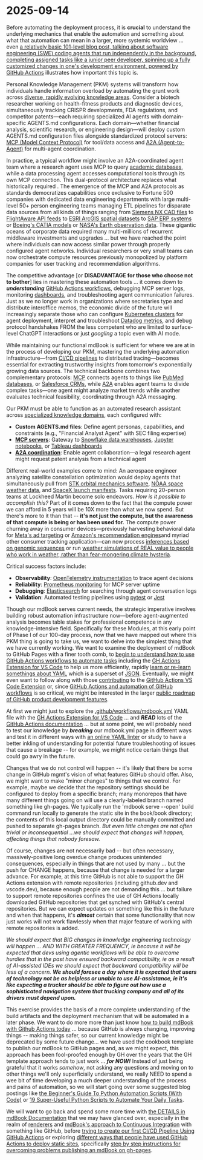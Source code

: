 # 2025-09-14

Before automating the deployment process, it is **crucial** to understand the underlying mechanics that enable the automation and something about what that automation can mean in a larger, more systemic worldview ... even [a relatively basic 101-level blog post, talking about software engineering (SWE) coding agents that run independently in the background, completing assigned tasks like a junior peer developer, spinning up a fully customized changes in one's development environment, powered by GitHub Actions](https://github.blog/ai-and-ml/github-copilot/github-copilot-coding-agent-101-getting-started-with-agentic-workflows-on-github/) illustrates how important this topic is.

Personal Knowledge Management (PKM) systems will transform how individuals handle information overload by automating the grunt work across [diverse, rapidly evolving knowledge areas](https://github.com/AncientGuy/PKM/tree/main/src/2.Areas). Consider a biotech researcher working on health-fitness products and diagnostic devices, simultaneously tracking CRISPR developments, FDA regulations, and competitor patents—each requiring specialized AI agents with domain-specific AGENTS.md configurations. Each domain—whether financial analysis, scientific research, or engineering design—will deploy custom AGENTS.md configuration files alongside standardized protocol servers: [MCP (Model Context Protocol)](https://modelcontextprotocol.io/docs/getting-started/intro) for tool/data access and [A2A (Agent-to-Agent)](https://developers.googleblog.com/en/a2a-a-new-era-of-agent-interoperability/) for multi-agent coordination. 

In practice, a typical workflow might involve an A2A-coordinated agent team where a research agent uses MCP to query [academic databases](https://www.semanticscholar.org/product/api), while a data processing agent accesses computational tools through its own MCP connection. This dual-protocol architecture replaces what historically required . The emergence of the MCP and A2A protocols as standards democratizes capabilities once exclusive to Fortune 500 companies with dedicated data engineering departments with large multi-level 50+ person engineering teams managing ETL pipelines for disparate data sources from all kinds of things ranging from [Siemens NX CAD files](https://www.plm.automation.siemens.com/global/en/products/nx/) to [FlightAware API feeds](https://flightaware.com/commercial/flightxml/) to [ESRI ArcGIS spatial datasets](https://www.esri.com/en-us/arcgis/products/arcgis-platform/overview) to [SAP ERP systems](https://www.sap.com/products/erp.html) or [Boeing's CATIA models](https://www.3ds.com/products-services/catia/) or [NASA's Earth observation data](https://earthdata.nasa.gov/). These gigantic oceans of corporate data required many multi-millions of recurrent middleware investments and upgrades ... but we have reached the point where individuals can now access similar power through properly configured agent networks. Individual researchers or very small teams can now orchestrate compute resources previously monopolized by platform companies for user tracking and recommendation algorithms. 

The competitive advantage [or **DISADVANTAGE for those who choose not to bother**] lies in mastering these automation tools ... it comes down to ***understanding*** [GitHub Actions workflows](https://docs.github.com/en/actions), debugging MCP server logs, monitoring [dashboards](https://grafana.com/docs/grafana/latest/), and troubleshooting agent communication failures. Just as we no longer work in organizations where secretaries type and distribute interoffice memos, the economic divide of the future will increasingly separate those who can configure [Kubernetes clusters](https://kubernetes.io/docs/home/) for agent deployment, interpret and troubleshoot [Datadog metrics](https://www.datadoghq.com/), and debug protocol handshakes FROM the less competent who are limited to surface-level ChatGPT interactions or just *googling* a topic even with AI mode. 

While maintaining our functional mdBook is sufficient for where we are at in the process of developing our PKM, mastering the underlying automation infrastructure—from [CI/CD pipelines](https://www.redhat.com/en/topics/devops/what-is-ci-cd) to distributed tracing—becomes essential for extracting trustworthy insights from tomorrow's exponentially growing data sources. The technical backbone combines two complementary protocols: [MCP](https://modelcontextprotocol.io/docs/getting-started/intro) connects agents to things like [PubMed databases](https://pubmed.ncbi.nlm.nih.gov/), or [Salesforce CRMs](https://www.salesforce.com/products/platform/overview/), while [A2A](https://developers.googleblog.com/en/a2a-a-new-era-of-agent-interoperability/) enables agent teams to divide complex tasks—one agent might analyze market trends while another evaluates technical feasibility, coordinating through A2A messaging.

Our PKM must be able to function as an automated research assistant across [specialized knowledge domains](https://github.com/AncientGuy/PKM/tree/main/src/2.Areas), each configured with:
- **Custom AGENTS.md files**: Define agent personas, capabilities, and constraints (e.g., "Financial Analyst Agent" with SEC filing expertise)
- **[MCP servers](https://modelcontextprotocol.io/docs/getting-started/intro)**: Gateway to [Snowflake data warehouses](https://www.snowflake.com/), [Jupyter notebooks](https://jupyter.org/), or [Tableau dashboards](https://www.tableau.com/)
- **[A2A coordination](https://developers.googleblog.com/en/a2a-a-new-era-of-agent-interoperability/)**: Enable agent collaboration—a legal research agent might request patent analysis from a technical agent

Different real-world examples come to mind: An aerospace engineer analyzing satellite constellation optimization would deploy agents that simultaneously pull from [STK orbital mechanics software](https://www.ansys.com/products/missions/ansys-stk), [NOAA space weather data](https://www.swpc.noaa.gov/), and [SpaceX launch manifests](https://www.spacex.com/launches/). Tasks requiring 20-person teams at Lockheed Martin become solo endeavors. *How is it possible to accomplish this?* Part of it comes down to the fact that the compute power we can afford in 5 years will be 10X more than what we now spend. But there's more to it than that -- **it's not just the compute, but the awareness of that compute is being or has been used for.** The compute power churning away in consumer devices—previously harvesting behavioral data for [Meta's ad targeting](https://www.facebook.com/business/ads) or [Amazon's recommendation engines](https://aws.amazon.com/personalize/)and myriad other consumer tracking application—can now process [inferences based on genomic sequences](https://www.ncbi.nlm.nih.gov/sra) or run [weather simulations of REAL value to people who work in weather, rather than fear-mongering climate hysteria](https://www.cesm.ucar.edu/). 

Critical success factors include:
- **Observability**: [OpenTelemetry instrumentation](https://opentelemetry.io/) to trace agent decisions
- **Reliability**: [Prometheus monitoring](https://prometheus.io/) for MCP server uptime
- **Debugging**: [Elasticsearch](https://www.elastic.co/elasticsearch/) for searching through agent conversation logs
- **Validation**: Automated testing pipelines using [pytest](https://docs.pytest.org/) or [Jest](https://jestjs.io/)

Though our mdBook serves current needs, the strategic imperative involves building robust automation infrastructure now—before agent-augmented analysis becomes table stakes for professional competence in any knowledge-intensive field. Specifically for these Modules, at this early point of Phase I of our 100-day process, now that we have mapped out where this PKM thing is going to take us, we want to delve into the simplest thing that we have currently working.  We want to examine the deployment of mdBook to GitHub Pages with a finer tooth comb, to [begin to understand how to use GitHub Actions workflows to automate tasks](https://docs.github.com/en/actions/how-tos/write-workflows) including the [GH Actions Extension for VS Code](https://github.com/github/vscode-github-actions) to help us more efficiently, rapidly [learn or re-learn somethings about YAML](https://learnxinyminutes.com/yaml/) which is a superset of [JSON](https://www.json.org/json-en.html). Eventually, we might even want to follow along with those [contributing](https://github.com/github/vscode-github-actions/blob/HEAD/CONTRIBUTING.md) to the [GitHub Actions VS Code Extension](https://github.com/orgs/github/projects/9557) or, since [GitHub Actions and automation of GitHub workflows](https://github.com/actions) is so critical, we might be interested in the larger [public roadmap of GitHub product development features](https://github.com/orgs/github/projects/4247).

At first we might just to explore the [.github/workflows/mdbook.yml](https://github.com/AncientGuy/PKM/blob/main/.github/workflows/mdbook.yml) YAML file with the [GH Actions Extension for VS Code](https://github.com/github/vscode-github-actions) ...  and ***READ*** lots of the [GitHub Actions documentation](https://docs.github.com/en/actions) ... but at some point, we will probably need to test our knowledge by ***breaking*** our mdbook.yml page in different ways and test it in different ways with [an online YAML linter](https://www.yamllint.com/) or study  to have a better inkling of understanding for potential future troubleshooting of issues that cause a breakage -- for example, we might notice certain things that could go awry in the future.

Changes that we do not control will happen -- it's likely that there be some change in GitHub mgmt's vision of what features GitHub should offer. Also, we might want to make "minor changes" to things that we control. For example, maybe we decide that the repository settings should be configured to deploy from a specific branch; many monorepos that have many different things going on will use a clearly-labeled branch named something like gh-pages. We typically run the 'mdbook serve --open' build command run locally to generate the static site in the book/book directory; the contents of this local output directory could be manually committed and pushed to separate gh-pages branch. *But even little changes are not often trivial or inconsequential ...we should expect that changes will happen, affecting things that nobody foresaw.*

Of course, changes are not necessarily bad -- but often necessary, massively-positive long overdue change produces unintended consequences, especially in things that are not used by many ... but the push for CHANGE happens, because that change is needed for a larger advance. For example, at this time GitHub is not able to support the GH Actions extension with remote repositories (including github.dev and vscode.dev), because enough people are not demanding this ... but failure to support remote repositories confines the use of GH Actions locally downloaded GitHub repositories that get synched with GitHub's central repositories. But we can expect updates on something like this in the future and when that happens, it's ***almost*** certain that some functionality that now just works will not work flawlessly when that major feature of working with remote repositories is added.

*We should expect that BIG changes in knowledge engineering technology will happen ... AND WITH GREATER FREQUENCY, ie because it will be expected that devs using agentic workflows will be able to overcome hurdles that in the past have ensured backward compatibility, ie as a result of AI-assisted IDEs we should expect that backward compatibility will be less of a concern.* ***We should foresee a day where it is expected that users of technology not be as helpless or unable to use AI-assistance, ie it's like expecting a trucker should be able to figure out how use a sophisticated navigation system that trucking company and all of its drivers must depend upon.*** 

This exercise provides the basis of a more complete understanding of the build artifacts and the deployment mechanism that will be automated in a later phase. We want to do more more than just know [how to build mdBook with Github Actions today](https://levelup.gitconnected.com/how-to-build-mdbook-with-github-actions-eb9899e55d7e) ... because GitHub is always changing, improving things -- making things safer, so our current knowledge might be deprecated by some future change... we have used the cookbook template to publish our mdBook to GitHub pages and, as we might expect, this approach has been fool-proofed enough by GH over the years that the GH template approach tends to just work ... ***for NOW!*** Instead of just being grateful that it works *somehow*, not asking any questions and moving on to other things we'll only superficially understand, we really NEED to spend a wee bit of time developing a much deeper understanding of the process and pains of automation, so we will start going over some suggested blog postings like [the Beginner's Guide To Python Automation Scripts (With Code)](https://zerotomastery.io/blog/python-automation-scripts-beginners-guide/) or [19 Super-Useful Python Scripts to Automate Your Daily Tasks](https://www.index.dev/blog/python-automation-scripts).

We will want to go back and spend some more time with [the DETAILS in mdBook Documentation](https://rust-lang.github.io/mdBook/) that we may have glanced over, especially in the realm of [renderers](https://rust-lang.github.io/mdBook/format/configuration/renderers.html) and [mdBook's approach to Continuous Integration](https://rust-lang.github.io/mdBook/continuous-integration.html) with something like GitHub, before [trying to create our first CI/CD Pipeline Using GitHub Actions](https://brandonkindred.medium.com/creating-your-first-ci-cd-pipeline-using-github-actions-81c668008582) or exploring [different ways that people have used GitHub Actions to deploy static sites](https://github.com/peaceiris/actions-gh-pages), specifically [step by step instructions for overcoming problems publishing an mdBook on gh-pages](https://github.com/rust-lang/mdBook/issues/1803).